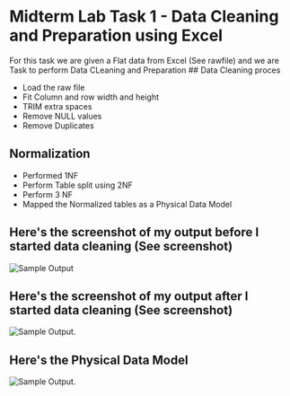 # Midterm Lab Task 1 - Data Cleaning and Preparation using Excel
For this task we are given a Flat data from Excel (See rawfile) and we are Task to perform Data CLeaning and Preparation ## Data Cleaning proces
- Load the raw file
- Fit Column and row width and height
- TRIM extra spaces
- Remove NULL values
- Remove Duplicates
## Normalization
- Performed 1NF
- Perform Table split using 2NF
- Perform 3 NF
- Mapped the Normalized tables as a Physical Data Model
## Here's the screenshot of my output before I started data cleaning (See screenshot)
![Sample Output](images/1.JPG)
## Here's the screenshot of my output after I started data cleaning (See screenshot)
![Sample Output ](images/1.JPG).
## Here's the Physical Data Model
![Sample Output ](images/1.JPG).
